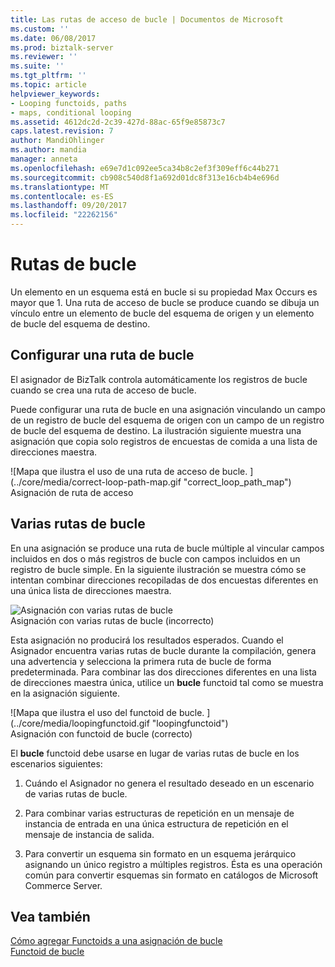 ```yaml
---
title: Las rutas de acceso de bucle | Documentos de Microsoft
ms.custom: ''
ms.date: 06/08/2017
ms.prod: biztalk-server
ms.reviewer: ''
ms.suite: ''
ms.tgt_pltfrm: ''
ms.topic: article
helpviewer_keywords:
- Looping functoids, paths
- maps, conditional looping
ms.assetid: 4612dc2d-2c39-427d-88ac-65f9e85873c7
caps.latest.revision: 7
author: MandiOhlinger
ms.author: mandia
manager: anneta
ms.openlocfilehash: e69e7d1c092ee5ca34b8c2ef3f309eff6c44b271
ms.sourcegitcommit: cb908c540d8f1a692d01dc8f313e16cb4b4e696d
ms.translationtype: MT
ms.contentlocale: es-ES
ms.lasthandoff: 09/20/2017
ms.locfileid: "22262156"
---
```

# <a name="loop-paths"></a>Rutas de bucle
Un elemento en un esquema está en bucle si su propiedad Max Occurs es mayor que 1. Una ruta de acceso de bucle se produce cuando se dibuja un vínculo entre un elemento de bucle del esquema de origen y un elemento de bucle del esquema de destino.  
  
## <a name="configuring-a-loop-path"></a>Configurar una ruta de bucle  
 El asignador de BizTalk controla automáticamente los registros de bucle cuando se crea una ruta de acceso de bucle.  
  
 Puede configurar una ruta de bucle en una asignación vinculando un campo de un registro de bucle del esquema de origen con un campo de un registro de bucle del esquema de destino. La ilustración siguiente muestra una asignación que copia solo registros de encuestas de comida a una lista de direcciones maestra.  
  
 ![Mapa que ilustra el uso de una ruta de acceso de bucle. ] (../core/media/correct-loop-path-map.gif "correct_loop_path_map")  
Asignación de ruta de acceso  
  
## <a name="multiple-loop-paths"></a>Varias rutas de bucle  
 En una asignación se produce una ruta de bucle múltiple al vincular campos incluidos en dos o más registros de bucle con campos incluidos en un registro de bucle simple. En la siguiente ilustración se muestra cómo se intentan combinar direcciones recopiladas de dos encuestas diferentes en una única lista de direcciones maestra.  
  
 ![Asignación con varias rutas de bucle](../core/media/multiple-loop-path-map.gif "multiple_loop_path_map")  
Asignación con varias rutas de bucle (incorrecto)  
  
 Esta asignación no producirá los resultados esperados. Cuando el Asignador encuentra varias rutas de bucle durante la compilación, genera una advertencia y selecciona la primera ruta de bucle de forma predeterminada. Para combinar las dos direcciones diferentes en una lista de direcciones maestra única, utilice un **bucle** functoid tal como se muestra en la asignación siguiente.  
  
 ![Mapa que ilustra el uso del functoid de bucle. ] (../core/media/loopingfunctoid.gif "loopingfunctoid")  
Asignación con functoid de bucle (correcto)  
  
 El **bucle** functoid debe usarse en lugar de varias rutas de bucle en los escenarios siguientes:  
  
1.  Cuándo el Asignador no genera el resultado deseado en un escenario de varias rutas de bucle.  
  
2.  Para combinar varias estructuras de repetición en un mensaje de instancia de entrada en una única estructura de repetición en el mensaje de instancia de salida.  
  
3.  Para convertir un esquema sin formato en un esquema jerárquico asignando un único registro a múltiples registros. Ésta es una operación común para convertir esquemas sin formato en catálogos de Microsoft Commerce Server.  
  
## <a name="see-also"></a>Vea también  
 [Cómo agregar Functoids a una asignación de bucle](../core/how-to-add-looping-functoids-to-a-map.md)   
 [Functoid de bucle](../core/looping-functoid.md)